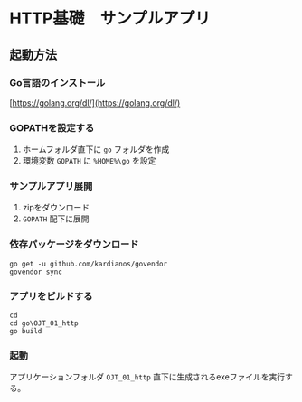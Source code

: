 # HTTP基礎　サンプルアプリ
## 起動方法
### Go言語のインストール
[https://golang.org/dl/](https://golang.org/dl/)
### GOPATHを設定する
1. ホームフォルダ直下に ```go``` フォルダを作成
1. 環境変数 ```GOPATH``` に ```%HOME%\go``` を設定
### サンプルアプリ展開
1. zipをダウンロード
1. ```GOPATH``` 配下に展開
### 依存パッケージをダウンロード
```
go get -u github.com/kardianos/govendor
govendor sync
```
### アプリをビルドする
```
cd
cd go\OJT_01_http
go build
```
### 起動
アプリケーションフォルダ ```OJT_01_http``` 直下に生成されるexeファイルを実行する。
